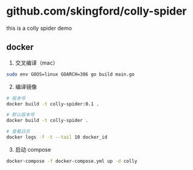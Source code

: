 # github.com/skingford/colly-spider

this is a colly spider demo

## docker

1. 交叉编译（mac）

```bash
sudo env GOOS=linux GOARCH=386 go build main.go
```

2. 编译镜像

```bash
# 版本号
docker build -t colly-spider:0.1 .

# 默认版本号
docker build -t colly-spider .

# 查看日志
docker logs -f -t --tail 10 docker_id
```

3. 启动 compose

```bash
docker-compose -f docker-compose.yml up -d colly
```
